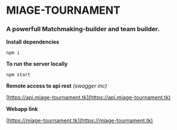 # MIAGE-TOURNAMENT

### A powerfull Matchmaking-builder and team builder.

**Install dependencies**
 
 `npm i`

**To run the server locally**

`npm start`

**Remote access to api rest** *(swagger inc)*

[https://api.miage-tournament.tk](https://api.miage-tournament.tk)

**Webapp link**

[https://miage-tournament.tk](https://miage-tournament.tk)